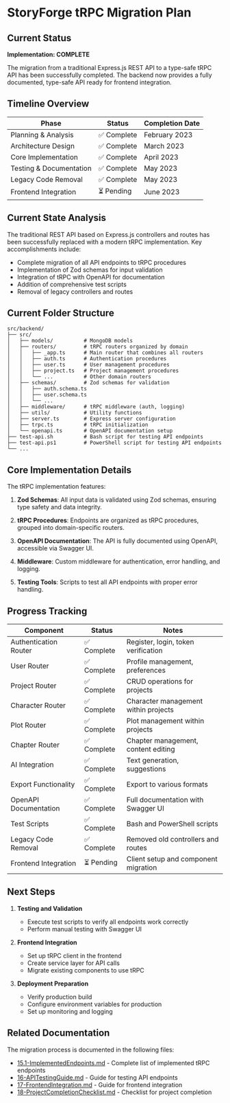# StoryForge tRPC Migration Plan

## Current Status

**Implementation: COMPLETE**

The migration from a traditional Express.js REST API to a type-safe tRPC API has been successfully completed. The backend now provides a fully documented, type-safe API ready for frontend integration.

## Timeline Overview

| Phase | Status | Completion Date |
|-------|--------|----------------|
| Planning & Analysis | ✅ Complete | February 2023 |
| Architecture Design | ✅ Complete | March 2023 |
| Core Implementation | ✅ Complete | April 2023 |
| Testing & Documentation | ✅ Complete | May 2023 |
| Legacy Code Removal | ✅ Complete | May 2023 |
| Frontend Integration | ⏳ Pending | June 2023 |

## Current State Analysis

The traditional REST API based on Express.js controllers and routes has been successfully replaced with a modern tRPC implementation. Key accomplishments include:

- Complete migration of all API endpoints to tRPC procedures
- Implementation of Zod schemas for input validation
- Integration of tRPC with OpenAPI for documentation
- Addition of comprehensive test scripts
- Removal of legacy controllers and routes

## Current Folder Structure

```
src/backend/
├── src/
│   ├── models/          # MongoDB models
│   ├── routers/         # tRPC routers organized by domain
│   │   ├── _app.ts      # Main router that combines all routers
│   │   ├── auth.ts      # Authentication procedures
│   │   ├── user.ts      # User management procedures
│   │   ├── project.ts   # Project management procedures
│   │   └── ...          # Other domain routers
│   ├── schemas/         # Zod schemas for validation
│   │   ├── auth.schema.ts
│   │   ├── user.schema.ts
│   │   └── ...
│   ├── middleware/      # tRPC middleware (auth, logging)
│   ├── utils/           # Utility functions
│   ├── server.ts        # Express server configuration
│   ├── trpc.ts          # tRPC initialization
│   └── openapi.ts       # OpenAPI documentation setup
├── test-api.sh          # Bash script for testing API endpoints
├── test-api.ps1         # PowerShell script for testing API endpoints
└── ...
```

## Core Implementation Details

The tRPC implementation features:

1. **Zod Schemas**: All input data is validated using Zod schemas, ensuring type safety and data integrity.

2. **tRPC Procedures**: Endpoints are organized as tRPC procedures, grouped into domain-specific routers.

3. **OpenAPI Documentation**: The API is fully documented using OpenAPI, accessible via Swagger UI.

4. **Middleware**: Custom middleware for authentication, error handling, and logging.

5. **Testing Tools**: Scripts to test all API endpoints with proper error handling.

## Progress Tracking

| Component | Status | Notes |
|-----------|--------|-------|
| Authentication Router | ✅ Complete | Register, login, token verification |
| User Router | ✅ Complete | Profile management, preferences |
| Project Router | ✅ Complete | CRUD operations for projects |
| Character Router | ✅ Complete | Character management within projects |
| Plot Router | ✅ Complete | Plot management within projects |
| Chapter Router | ✅ Complete | Chapter management, content editing |
| AI Integration | ✅ Complete | Text generation, suggestions |
| Export Functionality | ✅ Complete | Export to various formats |
| OpenAPI Documentation | ✅ Complete | Full documentation with Swagger UI |
| Test Scripts | ✅ Complete | Bash and PowerShell scripts |
| Legacy Code Removal | ✅ Complete | Removed old controllers and routes |
| Frontend Integration | ⏳ Pending | Client setup and component migration |

## Next Steps

1. **Testing and Validation**
   - Execute test scripts to verify all endpoints work correctly
   - Perform manual testing with Swagger UI

2. **Frontend Integration**
   - Set up tRPC client in the frontend
   - Create service layer for API calls
   - Migrate existing components to use tRPC

3. **Deployment Preparation**
   - Verify production build
   - Configure environment variables for production
   - Set up monitoring and logging

## Related Documentation

The migration process is documented in the following files:

- [15.1-ImplementedEndpoints.md](./15.1-ImplementedEndpoints.md) - Complete list of implemented tRPC endpoints
- [16-APITestingGuide.md](./16-APITestingGuide.md) - Guide for testing API endpoints
- [17-FrontendIntegration.md](./17-FrontendIntegration.md) - Guide for frontend integration
- [18-ProjectCompletionChecklist.md](./18-ProjectCompletionChecklist.md) - Checklist for project completion 